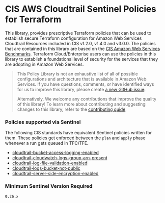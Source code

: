 # CIS AWS Cloudtrail Sentinel Policies for Terraform
This library, provides prescriptive Terraform policies that can be used to establish secure Terraform configuration 
for Amazon Web Services Cloudtrail Resources included in CIS v1.2.0, v1.4.0 and v3.0.0. 
The policies that are contained in this library are based on the [CIS Amazon Web Services Benchmarks](https://docs.aws.amazon.com/securityhub/latest/userguide/cis-aws-foundations-benchmark.html).
Terraform Cloud/Enterprise users can use the policies in this library to establish a foundational level of security for the services that they are 
adopting in Amazon Web Services.

> This Policy Library is not an exhaustive list of all of possible configurations and architecture that is available in Amazon Web Services. 
> If you have questions, comments, or have identified ways for us to improve this library, 
> please create [a new GitHub issue](https://github.com/hashicorp/policy-library-cis-aws-cloudtrail-terraform/issues/new/choose).
>
> Alternatively, We welcome any contributions that improve the quality of this library! 
> To learn more about contributing and suggesting changes to this library, refer to the [contributing guide](https://github.com/hashicorp/policy-library-cis-aws-cloudtrail-terraform/blob/main/CONTRIBUTING.md).

### Policies supported via Sentinel

The following CIS standards have equivalent Sentinel policies written for them. These policies get enforced between the `plan` and `apply` phase whenever a run gets queued in TFC/TFE.

- [cloudtrail-bucket-access-logging-enabled](./docs/policies/cloudtrail-bucket-access-logging-enabled.md)
- [cloudtrail-cloudwatch-logs-group-arn-present](./docs/policies/cloudtrail-cloudwatch-logs-group-arn-present.md)
- [cloudtrail-log-file-validation-enabled](./docs/policies/cloudtrail-log-file-validation-enabled.md)
- [cloudtrail-logs-bucket-not-public](./docs/policies/cloudtrail-logs-bucket-not-public.md)
- [cloudtrail-server-side-encryption-enabled](./docs/policies/cloudtrail-server-side-encryption-enabled.md)

### Minimum Sentinel Version Required

```pre
0.26.x
```